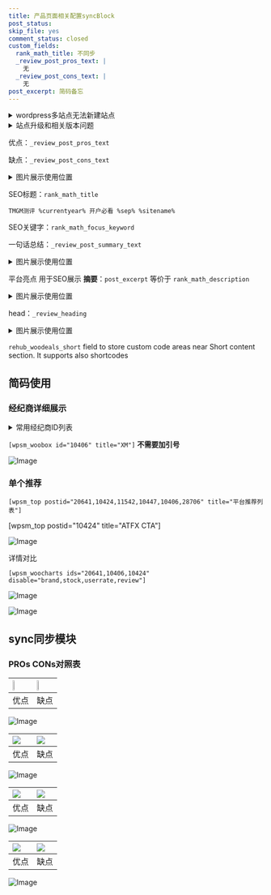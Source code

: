 ```yaml
---
title: 产品页面相关配置syncBlock
post_status: 
skip_file: yes
comment_status: closed
custom_fields:
  rank_math_title: 不同步
  _review_post_pros_text: |
    无
  _review_post_cons_text: |
    无
post_excerpt: 简码备忘
---
```

<details><summary>wordpress多站点无法新建站点</summary>

<li>和报错需要清理cookies一样的原因</li>
<li>wp-config.php里面<code>define( 'SUBDOMAIN_INSTALL', false );//子域名安装</code></li>
<li>新建子站点是用<code>define( 'SUBDOMAIN_INSTALL', true);//子域名安装</code> 完成以后，改成<code>false</code></li>
</details>

<details><summary>站点升级和相关版本问题</summary>

<p>wordpress：5.9.9
woocommerce：7.5.1
出现问题的地方：主题选项里面>><strong>Product layout >>compact style</strong></p>
<p>如何出现没有用过的字段 导致无法保存。先导出配置 然后进行修改，后面再次恢复即可。</p>
<p>出现部分字段无法显示时，需要返回默认布局后，对产品进行保存就好了。</p>
<p></p>
</details>

优点：`_review_post_pros_text`

缺点：`_review_post_cons_text`

<details><summary>图片展示使用位置</summary>

<img src="https://prod-files-secure.s3.us-west-2.amazonaws.com/39ed1227-6d7d-4570-be36-9ccd4a2c4241/f51d3d83-55d4-4bdf-9604-f37ec77ab556/Untitled.png?X-Amz-Algorithm=AWS4-HMAC-SHA256&X-Amz-Content-Sha256=UNSIGNED-PAYLOAD&X-Amz-Credential=ASIAZI2LB4662LCRQ6S3%2F20250227%2Fus-west-2%2Fs3%2Faws4_request&X-Amz-Date=20250227T165527Z&X-Amz-Expires=3600&X-Amz-Security-Token=IQoJb3JpZ2luX2VjEEAaCXVzLXdlc3QtMiJIMEYCIQDiiWkXNJ%2FrlyFZCPXeQxlFmhlhIu82kV4BYzFZLnbTXAIhAPKU%2BAjPtKaTPXzH%2BMaluxRo0MzyH7IuSbwPmqnLCB%2BjKv8DCHkQABoMNjM3NDIzMTgzODA1IgzvL5kLnlXTfA%2BOcdsq3ANpmcMDbmasa5ZauD0hsO7LXE%2BePauj0JhyNpJbo4sI4%2BZZfSTb%2FWrLKw2m%2Fp9jGmHVXwtPwThxMAvYDxJBS414alb4uww%2FxWg176ngY8B2AlmXPZYlY%2FZ%2BzGmWikqUfwXWYNMCf4IJUxGP0OJZybINn4sYxGx1SRkTi0NR9GC6aOU4MT8CEsIm9DbhkdtyI6X%2F9%2FVJBPHBhWGg14jOYwFWjHcys9LvkQKukh2bcG6L76VVu6w1TAgEfnrZM4F5K0wHyqstPSHj4fO56vCObYQGeoYQ7pKIxuXBY%2Fvsk60GVQG4K5ggPddskMQ%2BSJpV6jkrcCjfuY%2F2TDf6uHug2OEybb51XyU9%2F4RErgstVHbk4dhW2H%2BMq9sjV%2BT5YVFWbRzi86jRFiNK2bGDshIHD9x07oNS0b%2B6m6R7zVQsim8O1tjEK8gB2NEg3NrkA%2FZBDLAUG1sJ%2BWjJ1LmIe2H16e9exOiHMSsjDirEqzSe9iELijd%2FcIpzYPBLpWEv%2Begl3ORfvDu%2Bys85cgx7k5NacGDfvx%2Bg6aukXNRqbdphhbL2Fc%2Bsb7%2F6H3B7E2p5b8WeOW4SIBrw2tdNNECOzWrIvMGQTwcQ%2FrfsvqMzBzf5l%2BenBAD1HDiPKXCBNEMWczD8ioK%2BBjqkAUaKQmSN0ZsXJm2Bx8d0jCAleaelR3VWm%2Bx92si%2Fk7FdYp9Fh3fR%2FXLmiCCvu%2BlmkVhnkA6vI%2F6yjUZBbmP9WC9uYSSu0Oj37C3HtmcBIZ2UaxGvbC0lOurEUC%2BsbQUdZDUqnAju4O9VvBa8Jyz8NVmcFrMmfwMER4D%2FacEYmAg3XXCEwiN6RWykqmBN6SYCRZniLHpezKgMrXVXvGPWxCo9sR1E&X-Amz-Signature=5e6f2f8639398cc038dc6a8bbc68cf2270e1906c1667e26f8b024995ca65def2&X-Amz-SignedHeaders=host&x-id=GetObject" alt="Image">
</details>

SEO标题：`rank_math_title`

`TMGM测评 %currentyear% 开户必看 %sep% %sitename%`

SEO关键字：`rank_math_focus_keyword`

一句话总结：`_review_post_summary_text`

<details><summary>图片展示使用位置</summary>

<img src="https://prod-files-secure.s3.us-west-2.amazonaws.com/39ed1227-6d7d-4570-be36-9ccd4a2c4241/4b96a922-296c-4f4e-8630-d1c870cbce01/Untitled.png?X-Amz-Algorithm=AWS4-HMAC-SHA256&X-Amz-Content-Sha256=UNSIGNED-PAYLOAD&X-Amz-Credential=ASIAZI2LB466TMAJ7O5D%2F20250227%2Fus-west-2%2Fs3%2Faws4_request&X-Amz-Date=20250227T165528Z&X-Amz-Expires=3600&X-Amz-Security-Token=IQoJb3JpZ2luX2VjEEAaCXVzLXdlc3QtMiJGMEQCIFrU92ezCpKcKtuuBD4hUw%2FJm0zl8dNqxVmbh%2FVcQWnsAiAnnkOC4wXZoSMRh%2BXdkItTgKCTGiT9QZQw7DONTC0EVir%2FAwh5EAAaDDYzNzQyMzE4MzgwNSIMbdpj4sassmQnNcyMKtwDlrYCijsMRfH5AKSJvOeCAXng1kVMV09bJTwTgEVhyuyuQmn54jH0poVTiGqndIMcjpVGacFIOdgJD1Oh%2FaWEcG8oE3gP5WCwJT%2BTFfSNzL3Wz2Ql8OlYUm7OID4QdSvQKA38z0OEBRLS2i66EJBDOCcotFWYfoq6lZmwCL%2BVZ2hI4wMXZB37WKHapKpeF%2B4zlvK8nRFuL3dQBITtconTgDG4bglP%2FB6zdIKAoJq5cdMjzTpqkgrs%2BgIapZcLFQHHHxsF5JYpn7gyzoDJf0Gh1M5Z92j9iQ%2BmhUXOa5TTU1%2FaYP8AyCkiKJIYofiOzD8qUzbW2a4ZADFkVADQBO%2FK2mGV%2FGmF7%2B7%2FOyw%2B%2FkG2KJ9r4ErlHEr4Za9CCAIYwrb%2Fwf%2BUTBAHodzvh9Ey9MMF1dEDPnzsdS5cZzyffCgR0m6%2Bjezrldxdq8kwRJrKx2gwUkL1ov4Ct%2B1eultsLvg5QtQhlSqD%2BN9N01ORgF%2BBlj7XaQyOWVyZzqCbOk9drVS%2FFUnLcRIFocpKopNs2lUAIPkCHnQzAS3pTu480LDCVijhLWiyv8fA8W8WAyptsptWt%2BFxfhY7%2FMmoJRbhZZugxls8UwHMsG3QnCQQMeetQmtcFqx1EK%2FxuPqBTi4wrYuCvgY6pgHNOOWYQ7dZeD5ALdjpmuqBKQl%2B5uYTrXZ4MDQ88R8CONDvD%2BkZI7tkZmVwLNpGGXVqhEthiZ9lIR37NzW5PDbnMBaCn2jImt2fLL9hGWukzC3qjIvSsifDDIKIzPJ5ctOWJSM7trFwGkrKkHblVWdlqpUyTzwvilbzp%2Bkd1%2FDZ0NwEe9roJaU70nMDIvvw0PNqVpFmbys232oiyQtZbz0Je8LTyViZ&X-Amz-Signature=9b811529434e98b3dc2dc6e8de34e9388590f92655c1480f90d812de7545693c&X-Amz-SignedHeaders=host&x-id=GetObject" alt="Image">
</details>

平台亮点 用于SEO展示 **摘要**：`post_excerpt`  等价于 `rank_math_description`

<details><summary>图片展示使用位置</summary>

<img src="https://prod-files-secure.s3.us-west-2.amazonaws.com/39ed1227-6d7d-4570-be36-9ccd4a2c4241/1ee11f63-b60a-4dfe-a7a7-d58ff23b5d88/Untitled.png?X-Amz-Algorithm=AWS4-HMAC-SHA256&X-Amz-Content-Sha256=UNSIGNED-PAYLOAD&X-Amz-Credential=ASIAZI2LB466ZSANVXXA%2F20250227%2Fus-west-2%2Fs3%2Faws4_request&X-Amz-Date=20250227T165528Z&X-Amz-Expires=3600&X-Amz-Security-Token=IQoJb3JpZ2luX2VjEEAaCXVzLXdlc3QtMiJGMEQCIEUFgz2hwHJrHbTz%2BLPereeT%2FFKnTGQ06%2BvAYVns%2FMuYAiBj1xu6IIY4tRE9jyMEe8TcP9F5siNLIVTfajNDWkn7ryr%2FAwh5EAAaDDYzNzQyMzE4MzgwNSIMRsW%2B%2Fl%2FkZRlQhMwWKtwDvZy0KUZo2rAR3dbScZQzXeJm4zCX5ctU1wKcpDvanvlXN77NJLXfWyr7wxh97s9WXgMYXyS4jgh0UNOwtPsjxbrSuULNwJymVCwCDS6s13W41OQwXTKPMy6tkEGnF%2FJpiLnrVtjgY53IgVZLbDEI3RTt2lEgOaLR%2FCL9pOsjqTXPJLfiOM40GTguqLbbXbdtl5%2FzYj%2F4jjLLfkwGZfjpH%2BEFPaTA4YFAd4y6MiIBWIY5Sdy83bt1o%2Ft5gLfKUNDZ6XayzvzuI%2BHVx3OxUn%2BH%2Bz4Y%2Bwe%2FK%2FAyq%2FSghLeLhKizHw6Ik9dj1pzKvIVFFc5et%2FVnw1%2FawEjoDn8dlBEj%2BmWCrRmJTMLLsc3Vkqg9bLtzZ0bJRbILtA1zBwgl3C1siVRJkKnhKQDVuzU6cVjAHJI8iYLTienzNlSAqWSJdd7QT%2FMG65fb0jIH8cl9dvmypMw%2FBykV1BZdUttt%2B%2Bp3uFdJRK7oVQm198F2awFjXhmhZYTW1yNjBm9i6yk4HGZ6a28jsGYNp0rrCwOTlrwkaxlgIMsFQ%2F3IL9NqimqjokeV47I22CmjanSyyimUhNUUAW%2FLUGwIe8lKrlwO2EmQ9QcRAIrBOIp7aW1b5AOFNzPnBiGk%2BvlWi8zftQowhouCvgY6pgFfLYB36v5B%2BobjoGzpRZS3XP6e1%2Bmgl78bdKIIGqjLJWruf%2FUAlNqT374vBhoC6QYFA4NvfDDXnt1Vmi0bRBI9AyFePYBj7xsATDjqRFfqInp8miS7rkRGC3kBSDv0DiXSgboJM0JRdJXGapROx%2BsNDt%2FzXJyuy%2BXbGenkVHJAZEIGwqiX4COCfBUjZp6zc3zzlIe0%2FQSIMcU4qNLyNiD2NKnGPkru&X-Amz-Signature=6eb222f47c8c08e9899ad6788731eb912674d4f57399048e013eb6d90ff1dde2&X-Amz-SignedHeaders=host&x-id=GetObject" alt="Image">
<img src="https://prod-files-secure.s3.us-west-2.amazonaws.com/39ed1227-6d7d-4570-be36-9ccd4a2c4241/ad4118b5-78d8-4fbe-801e-3b29b5d99c01/Untitled.png?X-Amz-Algorithm=AWS4-HMAC-SHA256&X-Amz-Content-Sha256=UNSIGNED-PAYLOAD&X-Amz-Credential=ASIAZI2LB466ZSANVXXA%2F20250227%2Fus-west-2%2Fs3%2Faws4_request&X-Amz-Date=20250227T165528Z&X-Amz-Expires=3600&X-Amz-Security-Token=IQoJb3JpZ2luX2VjEEAaCXVzLXdlc3QtMiJGMEQCIEUFgz2hwHJrHbTz%2BLPereeT%2FFKnTGQ06%2BvAYVns%2FMuYAiBj1xu6IIY4tRE9jyMEe8TcP9F5siNLIVTfajNDWkn7ryr%2FAwh5EAAaDDYzNzQyMzE4MzgwNSIMRsW%2B%2Fl%2FkZRlQhMwWKtwDvZy0KUZo2rAR3dbScZQzXeJm4zCX5ctU1wKcpDvanvlXN77NJLXfWyr7wxh97s9WXgMYXyS4jgh0UNOwtPsjxbrSuULNwJymVCwCDS6s13W41OQwXTKPMy6tkEGnF%2FJpiLnrVtjgY53IgVZLbDEI3RTt2lEgOaLR%2FCL9pOsjqTXPJLfiOM40GTguqLbbXbdtl5%2FzYj%2F4jjLLfkwGZfjpH%2BEFPaTA4YFAd4y6MiIBWIY5Sdy83bt1o%2Ft5gLfKUNDZ6XayzvzuI%2BHVx3OxUn%2BH%2Bz4Y%2Bwe%2FK%2FAyq%2FSghLeLhKizHw6Ik9dj1pzKvIVFFc5et%2FVnw1%2FawEjoDn8dlBEj%2BmWCrRmJTMLLsc3Vkqg9bLtzZ0bJRbILtA1zBwgl3C1siVRJkKnhKQDVuzU6cVjAHJI8iYLTienzNlSAqWSJdd7QT%2FMG65fb0jIH8cl9dvmypMw%2FBykV1BZdUttt%2B%2Bp3uFdJRK7oVQm198F2awFjXhmhZYTW1yNjBm9i6yk4HGZ6a28jsGYNp0rrCwOTlrwkaxlgIMsFQ%2F3IL9NqimqjokeV47I22CmjanSyyimUhNUUAW%2FLUGwIe8lKrlwO2EmQ9QcRAIrBOIp7aW1b5AOFNzPnBiGk%2BvlWi8zftQowhouCvgY6pgFfLYB36v5B%2BobjoGzpRZS3XP6e1%2Bmgl78bdKIIGqjLJWruf%2FUAlNqT374vBhoC6QYFA4NvfDDXnt1Vmi0bRBI9AyFePYBj7xsATDjqRFfqInp8miS7rkRGC3kBSDv0DiXSgboJM0JRdJXGapROx%2BsNDt%2FzXJyuy%2BXbGenkVHJAZEIGwqiX4COCfBUjZp6zc3zzlIe0%2FQSIMcU4qNLyNiD2NKnGPkru&X-Amz-Signature=41ce8398fb1e5da685150b5cea6e99bd910f35e018b66d4acf1c20a2d3fc476d&X-Amz-SignedHeaders=host&x-id=GetObject" alt="Image">
<img src="https://prod-files-secure.s3.us-west-2.amazonaws.com/39ed1227-6d7d-4570-be36-9ccd4a2c4241/a38cf7c9-a79c-4b64-9e94-13589fe0758b/Untitled.png?X-Amz-Algorithm=AWS4-HMAC-SHA256&X-Amz-Content-Sha256=UNSIGNED-PAYLOAD&X-Amz-Credential=ASIAZI2LB466ZSANVXXA%2F20250227%2Fus-west-2%2Fs3%2Faws4_request&X-Amz-Date=20250227T165528Z&X-Amz-Expires=3600&X-Amz-Security-Token=IQoJb3JpZ2luX2VjEEAaCXVzLXdlc3QtMiJGMEQCIEUFgz2hwHJrHbTz%2BLPereeT%2FFKnTGQ06%2BvAYVns%2FMuYAiBj1xu6IIY4tRE9jyMEe8TcP9F5siNLIVTfajNDWkn7ryr%2FAwh5EAAaDDYzNzQyMzE4MzgwNSIMRsW%2B%2Fl%2FkZRlQhMwWKtwDvZy0KUZo2rAR3dbScZQzXeJm4zCX5ctU1wKcpDvanvlXN77NJLXfWyr7wxh97s9WXgMYXyS4jgh0UNOwtPsjxbrSuULNwJymVCwCDS6s13W41OQwXTKPMy6tkEGnF%2FJpiLnrVtjgY53IgVZLbDEI3RTt2lEgOaLR%2FCL9pOsjqTXPJLfiOM40GTguqLbbXbdtl5%2FzYj%2F4jjLLfkwGZfjpH%2BEFPaTA4YFAd4y6MiIBWIY5Sdy83bt1o%2Ft5gLfKUNDZ6XayzvzuI%2BHVx3OxUn%2BH%2Bz4Y%2Bwe%2FK%2FAyq%2FSghLeLhKizHw6Ik9dj1pzKvIVFFc5et%2FVnw1%2FawEjoDn8dlBEj%2BmWCrRmJTMLLsc3Vkqg9bLtzZ0bJRbILtA1zBwgl3C1siVRJkKnhKQDVuzU6cVjAHJI8iYLTienzNlSAqWSJdd7QT%2FMG65fb0jIH8cl9dvmypMw%2FBykV1BZdUttt%2B%2Bp3uFdJRK7oVQm198F2awFjXhmhZYTW1yNjBm9i6yk4HGZ6a28jsGYNp0rrCwOTlrwkaxlgIMsFQ%2F3IL9NqimqjokeV47I22CmjanSyyimUhNUUAW%2FLUGwIe8lKrlwO2EmQ9QcRAIrBOIp7aW1b5AOFNzPnBiGk%2BvlWi8zftQowhouCvgY6pgFfLYB36v5B%2BobjoGzpRZS3XP6e1%2Bmgl78bdKIIGqjLJWruf%2FUAlNqT374vBhoC6QYFA4NvfDDXnt1Vmi0bRBI9AyFePYBj7xsATDjqRFfqInp8miS7rkRGC3kBSDv0DiXSgboJM0JRdJXGapROx%2BsNDt%2FzXJyuy%2BXbGenkVHJAZEIGwqiX4COCfBUjZp6zc3zzlIe0%2FQSIMcU4qNLyNiD2NKnGPkru&X-Amz-Signature=45ecfe3a7ac77d919077ce61121ed1445769840acd735cb0d39a08a72ab85198&X-Amz-SignedHeaders=host&x-id=GetObject" alt="Image">
<img src="https://prod-files-secure.s3.us-west-2.amazonaws.com/39ed1227-6d7d-4570-be36-9ccd4a2c4241/7da6fc1e-d2ac-42ae-8c75-cb5749aa18f6/Untitled.png?X-Amz-Algorithm=AWS4-HMAC-SHA256&X-Amz-Content-Sha256=UNSIGNED-PAYLOAD&X-Amz-Credential=ASIAZI2LB466ZSANVXXA%2F20250227%2Fus-west-2%2Fs3%2Faws4_request&X-Amz-Date=20250227T165528Z&X-Amz-Expires=3600&X-Amz-Security-Token=IQoJb3JpZ2luX2VjEEAaCXVzLXdlc3QtMiJGMEQCIEUFgz2hwHJrHbTz%2BLPereeT%2FFKnTGQ06%2BvAYVns%2FMuYAiBj1xu6IIY4tRE9jyMEe8TcP9F5siNLIVTfajNDWkn7ryr%2FAwh5EAAaDDYzNzQyMzE4MzgwNSIMRsW%2B%2Fl%2FkZRlQhMwWKtwDvZy0KUZo2rAR3dbScZQzXeJm4zCX5ctU1wKcpDvanvlXN77NJLXfWyr7wxh97s9WXgMYXyS4jgh0UNOwtPsjxbrSuULNwJymVCwCDS6s13W41OQwXTKPMy6tkEGnF%2FJpiLnrVtjgY53IgVZLbDEI3RTt2lEgOaLR%2FCL9pOsjqTXPJLfiOM40GTguqLbbXbdtl5%2FzYj%2F4jjLLfkwGZfjpH%2BEFPaTA4YFAd4y6MiIBWIY5Sdy83bt1o%2Ft5gLfKUNDZ6XayzvzuI%2BHVx3OxUn%2BH%2Bz4Y%2Bwe%2FK%2FAyq%2FSghLeLhKizHw6Ik9dj1pzKvIVFFc5et%2FVnw1%2FawEjoDn8dlBEj%2BmWCrRmJTMLLsc3Vkqg9bLtzZ0bJRbILtA1zBwgl3C1siVRJkKnhKQDVuzU6cVjAHJI8iYLTienzNlSAqWSJdd7QT%2FMG65fb0jIH8cl9dvmypMw%2FBykV1BZdUttt%2B%2Bp3uFdJRK7oVQm198F2awFjXhmhZYTW1yNjBm9i6yk4HGZ6a28jsGYNp0rrCwOTlrwkaxlgIMsFQ%2F3IL9NqimqjokeV47I22CmjanSyyimUhNUUAW%2FLUGwIe8lKrlwO2EmQ9QcRAIrBOIp7aW1b5AOFNzPnBiGk%2BvlWi8zftQowhouCvgY6pgFfLYB36v5B%2BobjoGzpRZS3XP6e1%2Bmgl78bdKIIGqjLJWruf%2FUAlNqT374vBhoC6QYFA4NvfDDXnt1Vmi0bRBI9AyFePYBj7xsATDjqRFfqInp8miS7rkRGC3kBSDv0DiXSgboJM0JRdJXGapROx%2BsNDt%2FzXJyuy%2BXbGenkVHJAZEIGwqiX4COCfBUjZp6zc3zzlIe0%2FQSIMcU4qNLyNiD2NKnGPkru&X-Amz-Signature=c2dfcd37ec58ae8a41c66b9434eaa13e7c3d0338607172589e2e2fa0433e6e3a&X-Amz-SignedHeaders=host&x-id=GetObject" alt="Image">
<img src="https://prod-files-secure.s3.us-west-2.amazonaws.com/39ed1227-6d7d-4570-be36-9ccd4a2c4241/7e97f40a-eaee-47f5-b2f9-475f96808fa7/Untitled.png?X-Amz-Algorithm=AWS4-HMAC-SHA256&X-Amz-Content-Sha256=UNSIGNED-PAYLOAD&X-Amz-Credential=ASIAZI2LB466ZSANVXXA%2F20250227%2Fus-west-2%2Fs3%2Faws4_request&X-Amz-Date=20250227T165528Z&X-Amz-Expires=3600&X-Amz-Security-Token=IQoJb3JpZ2luX2VjEEAaCXVzLXdlc3QtMiJGMEQCIEUFgz2hwHJrHbTz%2BLPereeT%2FFKnTGQ06%2BvAYVns%2FMuYAiBj1xu6IIY4tRE9jyMEe8TcP9F5siNLIVTfajNDWkn7ryr%2FAwh5EAAaDDYzNzQyMzE4MzgwNSIMRsW%2B%2Fl%2FkZRlQhMwWKtwDvZy0KUZo2rAR3dbScZQzXeJm4zCX5ctU1wKcpDvanvlXN77NJLXfWyr7wxh97s9WXgMYXyS4jgh0UNOwtPsjxbrSuULNwJymVCwCDS6s13W41OQwXTKPMy6tkEGnF%2FJpiLnrVtjgY53IgVZLbDEI3RTt2lEgOaLR%2FCL9pOsjqTXPJLfiOM40GTguqLbbXbdtl5%2FzYj%2F4jjLLfkwGZfjpH%2BEFPaTA4YFAd4y6MiIBWIY5Sdy83bt1o%2Ft5gLfKUNDZ6XayzvzuI%2BHVx3OxUn%2BH%2Bz4Y%2Bwe%2FK%2FAyq%2FSghLeLhKizHw6Ik9dj1pzKvIVFFc5et%2FVnw1%2FawEjoDn8dlBEj%2BmWCrRmJTMLLsc3Vkqg9bLtzZ0bJRbILtA1zBwgl3C1siVRJkKnhKQDVuzU6cVjAHJI8iYLTienzNlSAqWSJdd7QT%2FMG65fb0jIH8cl9dvmypMw%2FBykV1BZdUttt%2B%2Bp3uFdJRK7oVQm198F2awFjXhmhZYTW1yNjBm9i6yk4HGZ6a28jsGYNp0rrCwOTlrwkaxlgIMsFQ%2F3IL9NqimqjokeV47I22CmjanSyyimUhNUUAW%2FLUGwIe8lKrlwO2EmQ9QcRAIrBOIp7aW1b5AOFNzPnBiGk%2BvlWi8zftQowhouCvgY6pgFfLYB36v5B%2BobjoGzpRZS3XP6e1%2Bmgl78bdKIIGqjLJWruf%2FUAlNqT374vBhoC6QYFA4NvfDDXnt1Vmi0bRBI9AyFePYBj7xsATDjqRFfqInp8miS7rkRGC3kBSDv0DiXSgboJM0JRdJXGapROx%2BsNDt%2FzXJyuy%2BXbGenkVHJAZEIGwqiX4COCfBUjZp6zc3zzlIe0%2FQSIMcU4qNLyNiD2NKnGPkru&X-Amz-Signature=a11a15cb90e21d2b75a089a0d722ec9b95bacc9291a06b551bff351dc843a4fb&X-Amz-SignedHeaders=host&x-id=GetObject" alt="Image">
</details>

head：`_review_heading`

<details><summary>图片展示使用位置</summary>

<img src="https://prod-files-secure.s3.us-west-2.amazonaws.com/39ed1227-6d7d-4570-be36-9ccd4a2c4241/3a4650ad-9887-415c-889a-edd51fa54f27/Untitled.png?X-Amz-Algorithm=AWS4-HMAC-SHA256&X-Amz-Content-Sha256=UNSIGNED-PAYLOAD&X-Amz-Credential=ASIAZI2LB466TB4JN2L4%2F20250227%2Fus-west-2%2Fs3%2Faws4_request&X-Amz-Date=20250227T165529Z&X-Amz-Expires=3600&X-Amz-Security-Token=IQoJb3JpZ2luX2VjEEAaCXVzLXdlc3QtMiJIMEYCIQChWoHqh7kh34ImwTRFm4SMFAzmY%2FM4i%2BfDqaSQ0Gh63AIhAPSwQdaRPU8eLVvGSSjO2xRQ73x%2B3S8%2FgUP4t%2BK%2FnMiYKv8DCHkQABoMNjM3NDIzMTgzODA1IgwY1pdW8S6%2Fadp01OUq3APEOw6%2BeBMTsqRqST2lxuFVmLsenc%2BHjmI1VANXX2dHY3KJaeUawZh1wKgRWq4hBNnD5%2Bkm7nA%2FQd2G3Tm2DufPD8eiuhskbcKYPppgMoGRfuUOQ8IxkP%2FSOqM3ZvZurARtxi88DSacyrfVANpplVdE%2B2SYQgP3eTZvJ9Cw3HqnXenTeeXcJxajj6ayQbW6lNyt2A1MRfIlxQzh9PlRUsRuE%2BY7jsdzmgl5a3nFhJZQbbuopqDxaWfpxnpKbAT124IDN%2Bmgv36ZiupBslgZj8ENnIphXIYcYAATdkeeErNUV31sSpb%2BC2VNtDcO1IMws67b4OycTXd5QCMN%2FjSlpicgqCN%2BV8lLKEq8cGMUSUi%2FQOlVvaSM9b4lOm64VDxoPwkipmCQeN0VCls5gcBsjq3nDHBN8RL4qk4WEB%2Fwt0gm06dopcDxJHApUQPEGRlOWnCS5F76PWpdvyDvOsbduGIZSHkidYHfmD8LA%2F%2B1C0RW5nqKt7H2paKkf41JOd87Tgl6U%2BHCdphqm3zSybMBsbzgLZ4P1b4jbYH6Ix3qwRNIxyMxg%2BZPfk%2FK26rMfFW%2B%2Fod9rXdRK2e5obAWsYaUYd1G10Qfbeqr2X5C073o1apNXJFaNghW7C%2BsOPW8bTCii4K%2BBjqkAcmpCVbZR6UZ1E%2FDFD64y6lP5%2F53hLQGDyfIEYSA9pfBcUt01eJTOUdCm9j4N8jrlgsdFvI2Qh7L9YICkfNXDY2nsfK6g7T1tiDL39qKLPG5ltRwMjdpuiF3BVPYVChzybUfVh41BTZmiftUoLU%2BQfBDG2AJyZRo1alHbDrPIhPSg4KkmSTW4WJ5fuZo6Od6iwmLKb769fD0%2BiTHwDOTEbS5jrPJ&X-Amz-Signature=ad21abe47492e1524912d198c6e050968cb7655dc3ae99bfe2c0d55ca31147e4&X-Amz-SignedHeaders=host&x-id=GetObject" alt="Image">
</details>

`rehub_woodeals_short`	field to store custom code areas near Short content section. It supports also shortcodes



## 简码使用

### 经纪商详细展示

<details><summary>常用经纪商ID列表</summary>

<pre><code class="php">嘉盛 ===> 20641  [wpsm_woobox id="20641" title="嘉盛"]
易信easymarkets ===> 11542  [wpsm_woobox id="11542" title="易信easymarkets"]
ATFX外汇 ===> 10424  [wpsm_woobox id="10424" title="ATFX"]
XM ===> 10406  [wpsm_woobox id="10406" title="XM"]
TMGM ===> 29622  [wpsm_woobox id="29622" title="TMGM"]
HYCM ===> 10447  [wpsm_woobox id="10447" title="HYCM"]
fpmarkets澳福外汇 ===> 20639  [wpsm_woobox id="20639" title="fpmarkets澳福外汇"]</code></pre>
</details>

`[wpsm_woobox id="10406" title="XM"]` **不需要加引号**

![Image](https://prod-files-secure.s3.us-west-2.amazonaws.com/39ed1227-6d7d-4570-be36-9ccd4a2c4241/4f898f9d-0fa7-4e43-acd3-ac6bc7be575a/Untitled.png?X-Amz-Algorithm=AWS4-HMAC-SHA256&X-Amz-Content-Sha256=UNSIGNED-PAYLOAD&X-Amz-Credential=ASIAZI2LB4667LRJTA32%2F20250227%2Fus-west-2%2Fs3%2Faws4_request&X-Amz-Date=20250227T165524Z&X-Amz-Expires=3600&X-Amz-Security-Token=IQoJb3JpZ2luX2VjEEAaCXVzLXdlc3QtMiJHMEUCIQD0ID6CBIHd696YoAb54j1EzccUTGynGenj4giDCcS3UgIgM5bR6FFnypDnMiYUIj6qy4tqLf7Y7GOLjSKKYKAKJaYq%2FwMIeRAAGgw2Mzc0MjMxODM4MDUiDIE%2BB5bsEKNkyJSHpCrcA2AuVrTEaTzG5CxWIye5o8SEi1cK83hWV5cKRbhd8YcEycQ4B2%2FcUaSxdJNTdm9iPmER4WWJ71%2Btf8HFn0099BbBi7wXTgVUVEIFWXnZPZFgyk1UbtpDmABh%2FXJts0IzjHW5CkrDH0PBpVho4YM0VOWMuqlKGQ2ebx%2BcRLpocXuI6kB9MmEbcmCyXK%2BOyqaFj64XLo6Hho9NoxqoTDnOEpaJ1x9AS4bmCtE5GHzvN%2Br2z%2BsuFGcwRt%2BIvcP3ycN0Ulp8L9I1ptmnj5nJl%2F8cANqL9BD0cZ0b3brvK8MlzEUQCEsHCrs%2BupawPNRCHsIGXf6pVmSZNy5PyoFHk9%2B2Rw1wlFpInMRND%2BWB6LzY2FrCjbazXO9rrKTKOGooGoQvmyswm3o2LyyhOInu3NGwftVI1A2Pqn96jQuZzUmKm7rsR2sag04tzAGMe4Kf6okqaI0uW%2BpK8dqPvYez0Vfysmx5jZHIPZuukfz8eY8vS5LQ1vL94VfdPkqFSSQR1mYPsOCekUCx9bJqxk1I0Kyh5NOXd9RLFAGGuFumqJjirpZChASVzw1hoqHkTdLYSxPUpGiTiBFnMAZyKT%2BBkbHvKPhKR3YWgFGQTa4CzWahJVjN9XRBf0GyXpRIBfY3MKiLgr4GOqUBSgq6Jb0DkAOBWfCf8zZTRmwZWB0kElYFD%2BCx%2BEluvir5vEKSGXMm7WuD%2By1GF9D4O5ZESL60aYvbKKBwrOvmZz8p%2FTKhOSKiRFR45Qi2jIo3ZXCJpI97crmIBjViLIcWOa6B0SUVsTztWknacne3L9YDBQcQjQxrUuBYiUS66Drr372nJI1Fawevvz7bYwxh9%2FZVf1jJ13CuloOXM5Oovr0C4XQS&X-Amz-Signature=0e3571e1a8fd05dd0762fe7edc0efd886cb299ec40675f8f8d51809d788a22e8&X-Amz-SignedHeaders=host&x-id=GetObject)

### 单个推荐
`[wpsm_top postid="20641,10424,11542,10447,10406,28706" title="平台推荐列表"]`

[wpsm_top postid="10424" title="ATFX CTA"]

![Image](https://prod-files-secure.s3.us-west-2.amazonaws.com/39ed1227-6d7d-4570-be36-9ccd4a2c4241/5ac620dc-51a8-48b6-b55d-91f47299193c/Untitled.png?X-Amz-Algorithm=AWS4-HMAC-SHA256&X-Amz-Content-Sha256=UNSIGNED-PAYLOAD&X-Amz-Credential=ASIAZI2LB4667LRJTA32%2F20250227%2Fus-west-2%2Fs3%2Faws4_request&X-Amz-Date=20250227T165524Z&X-Amz-Expires=3600&X-Amz-Security-Token=IQoJb3JpZ2luX2VjEEAaCXVzLXdlc3QtMiJHMEUCIQD0ID6CBIHd696YoAb54j1EzccUTGynGenj4giDCcS3UgIgM5bR6FFnypDnMiYUIj6qy4tqLf7Y7GOLjSKKYKAKJaYq%2FwMIeRAAGgw2Mzc0MjMxODM4MDUiDIE%2BB5bsEKNkyJSHpCrcA2AuVrTEaTzG5CxWIye5o8SEi1cK83hWV5cKRbhd8YcEycQ4B2%2FcUaSxdJNTdm9iPmER4WWJ71%2Btf8HFn0099BbBi7wXTgVUVEIFWXnZPZFgyk1UbtpDmABh%2FXJts0IzjHW5CkrDH0PBpVho4YM0VOWMuqlKGQ2ebx%2BcRLpocXuI6kB9MmEbcmCyXK%2BOyqaFj64XLo6Hho9NoxqoTDnOEpaJ1x9AS4bmCtE5GHzvN%2Br2z%2BsuFGcwRt%2BIvcP3ycN0Ulp8L9I1ptmnj5nJl%2F8cANqL9BD0cZ0b3brvK8MlzEUQCEsHCrs%2BupawPNRCHsIGXf6pVmSZNy5PyoFHk9%2B2Rw1wlFpInMRND%2BWB6LzY2FrCjbazXO9rrKTKOGooGoQvmyswm3o2LyyhOInu3NGwftVI1A2Pqn96jQuZzUmKm7rsR2sag04tzAGMe4Kf6okqaI0uW%2BpK8dqPvYez0Vfysmx5jZHIPZuukfz8eY8vS5LQ1vL94VfdPkqFSSQR1mYPsOCekUCx9bJqxk1I0Kyh5NOXd9RLFAGGuFumqJjirpZChASVzw1hoqHkTdLYSxPUpGiTiBFnMAZyKT%2BBkbHvKPhKR3YWgFGQTa4CzWahJVjN9XRBf0GyXpRIBfY3MKiLgr4GOqUBSgq6Jb0DkAOBWfCf8zZTRmwZWB0kElYFD%2BCx%2BEluvir5vEKSGXMm7WuD%2By1GF9D4O5ZESL60aYvbKKBwrOvmZz8p%2FTKhOSKiRFR45Qi2jIo3ZXCJpI97crmIBjViLIcWOa6B0SUVsTztWknacne3L9YDBQcQjQxrUuBYiUS66Drr372nJI1Fawevvz7bYwxh9%2FZVf1jJ13CuloOXM5Oovr0C4XQS&X-Amz-Signature=11f97073b927e6798b7edbaacb2d50acfa26adab32f1859d99e309b245eac6bc&X-Amz-SignedHeaders=host&x-id=GetObject)

详情对比

`[wpsm_woocharts ids="20641,10406,10424" disable="brand,stock,userrate,review"]`

![Image](https://prod-files-secure.s3.us-west-2.amazonaws.com/39ed1227-6d7d-4570-be36-9ccd4a2c4241/bf3ba45f-b9f3-4295-8aef-b4a495fd25f4/Untitled.png?X-Amz-Algorithm=AWS4-HMAC-SHA256&X-Amz-Content-Sha256=UNSIGNED-PAYLOAD&X-Amz-Credential=ASIAZI2LB4667LRJTA32%2F20250227%2Fus-west-2%2Fs3%2Faws4_request&X-Amz-Date=20250227T165524Z&X-Amz-Expires=3600&X-Amz-Security-Token=IQoJb3JpZ2luX2VjEEAaCXVzLXdlc3QtMiJHMEUCIQD0ID6CBIHd696YoAb54j1EzccUTGynGenj4giDCcS3UgIgM5bR6FFnypDnMiYUIj6qy4tqLf7Y7GOLjSKKYKAKJaYq%2FwMIeRAAGgw2Mzc0MjMxODM4MDUiDIE%2BB5bsEKNkyJSHpCrcA2AuVrTEaTzG5CxWIye5o8SEi1cK83hWV5cKRbhd8YcEycQ4B2%2FcUaSxdJNTdm9iPmER4WWJ71%2Btf8HFn0099BbBi7wXTgVUVEIFWXnZPZFgyk1UbtpDmABh%2FXJts0IzjHW5CkrDH0PBpVho4YM0VOWMuqlKGQ2ebx%2BcRLpocXuI6kB9MmEbcmCyXK%2BOyqaFj64XLo6Hho9NoxqoTDnOEpaJ1x9AS4bmCtE5GHzvN%2Br2z%2BsuFGcwRt%2BIvcP3ycN0Ulp8L9I1ptmnj5nJl%2F8cANqL9BD0cZ0b3brvK8MlzEUQCEsHCrs%2BupawPNRCHsIGXf6pVmSZNy5PyoFHk9%2B2Rw1wlFpInMRND%2BWB6LzY2FrCjbazXO9rrKTKOGooGoQvmyswm3o2LyyhOInu3NGwftVI1A2Pqn96jQuZzUmKm7rsR2sag04tzAGMe4Kf6okqaI0uW%2BpK8dqPvYez0Vfysmx5jZHIPZuukfz8eY8vS5LQ1vL94VfdPkqFSSQR1mYPsOCekUCx9bJqxk1I0Kyh5NOXd9RLFAGGuFumqJjirpZChASVzw1hoqHkTdLYSxPUpGiTiBFnMAZyKT%2BBkbHvKPhKR3YWgFGQTa4CzWahJVjN9XRBf0GyXpRIBfY3MKiLgr4GOqUBSgq6Jb0DkAOBWfCf8zZTRmwZWB0kElYFD%2BCx%2BEluvir5vEKSGXMm7WuD%2By1GF9D4O5ZESL60aYvbKKBwrOvmZz8p%2FTKhOSKiRFR45Qi2jIo3ZXCJpI97crmIBjViLIcWOa6B0SUVsTztWknacne3L9YDBQcQjQxrUuBYiUS66Drr372nJI1Fawevvz7bYwxh9%2FZVf1jJ13CuloOXM5Oovr0C4XQS&X-Amz-Signature=82899bd72b3630f33eb3944a6c571d0bf993069921196c55141d6dfa26968a1d&X-Amz-SignedHeaders=host&x-id=GetObject)

![Image](https://prod-files-secure.s3.us-west-2.amazonaws.com/39ed1227-6d7d-4570-be36-9ccd4a2c4241/30bc56ef-f383-4b48-9768-2ebc9e436ec0/Untitled.png?X-Amz-Algorithm=AWS4-HMAC-SHA256&X-Amz-Content-Sha256=UNSIGNED-PAYLOAD&X-Amz-Credential=ASIAZI2LB4667LRJTA32%2F20250227%2Fus-west-2%2Fs3%2Faws4_request&X-Amz-Date=20250227T165524Z&X-Amz-Expires=3600&X-Amz-Security-Token=IQoJb3JpZ2luX2VjEEAaCXVzLXdlc3QtMiJHMEUCIQD0ID6CBIHd696YoAb54j1EzccUTGynGenj4giDCcS3UgIgM5bR6FFnypDnMiYUIj6qy4tqLf7Y7GOLjSKKYKAKJaYq%2FwMIeRAAGgw2Mzc0MjMxODM4MDUiDIE%2BB5bsEKNkyJSHpCrcA2AuVrTEaTzG5CxWIye5o8SEi1cK83hWV5cKRbhd8YcEycQ4B2%2FcUaSxdJNTdm9iPmER4WWJ71%2Btf8HFn0099BbBi7wXTgVUVEIFWXnZPZFgyk1UbtpDmABh%2FXJts0IzjHW5CkrDH0PBpVho4YM0VOWMuqlKGQ2ebx%2BcRLpocXuI6kB9MmEbcmCyXK%2BOyqaFj64XLo6Hho9NoxqoTDnOEpaJ1x9AS4bmCtE5GHzvN%2Br2z%2BsuFGcwRt%2BIvcP3ycN0Ulp8L9I1ptmnj5nJl%2F8cANqL9BD0cZ0b3brvK8MlzEUQCEsHCrs%2BupawPNRCHsIGXf6pVmSZNy5PyoFHk9%2B2Rw1wlFpInMRND%2BWB6LzY2FrCjbazXO9rrKTKOGooGoQvmyswm3o2LyyhOInu3NGwftVI1A2Pqn96jQuZzUmKm7rsR2sag04tzAGMe4Kf6okqaI0uW%2BpK8dqPvYez0Vfysmx5jZHIPZuukfz8eY8vS5LQ1vL94VfdPkqFSSQR1mYPsOCekUCx9bJqxk1I0Kyh5NOXd9RLFAGGuFumqJjirpZChASVzw1hoqHkTdLYSxPUpGiTiBFnMAZyKT%2BBkbHvKPhKR3YWgFGQTa4CzWahJVjN9XRBf0GyXpRIBfY3MKiLgr4GOqUBSgq6Jb0DkAOBWfCf8zZTRmwZWB0kElYFD%2BCx%2BEluvir5vEKSGXMm7WuD%2By1GF9D4O5ZESL60aYvbKKBwrOvmZz8p%2FTKhOSKiRFR45Qi2jIo3ZXCJpI97crmIBjViLIcWOa6B0SUVsTztWknacne3L9YDBQcQjQxrUuBYiUS66Drr372nJI1Fawevvz7bYwxh9%2FZVf1jJ13CuloOXM5Oovr0C4XQS&X-Amz-Signature=440600d763eac252e9241dd017b4b3520a01a4ff508d59c9a396b4c7c2b42077&X-Amz-SignedHeaders=host&x-id=GetObject)

## sync同步模块

### PROs CONs对照表

| <img src="https://cdn.ifttt.fun/gh/jarlin8/OSS@main/icons/customize/pros.svg" height="auto" width="37.3%"> | <img src="https://cdn.ifttt.fun/gh/jarlin8/OSS@main/icons/customize/cons.svg" height="auto" width="28.8%"> |
| :--- | :--- |
| 优点 | 缺点 |

![Image](https://prod-files-secure.s3.us-west-2.amazonaws.com/39ed1227-6d7d-4570-be36-9ccd4a2c4241/8742b755-dfb5-4004-9a5f-d6e561664bd8/Untitled.png?X-Amz-Algorithm=AWS4-HMAC-SHA256&X-Amz-Content-Sha256=UNSIGNED-PAYLOAD&X-Amz-Credential=ASIAZI2LB4667LRJTA32%2F20250227%2Fus-west-2%2Fs3%2Faws4_request&X-Amz-Date=20250227T165524Z&X-Amz-Expires=3600&X-Amz-Security-Token=IQoJb3JpZ2luX2VjEEAaCXVzLXdlc3QtMiJHMEUCIQD0ID6CBIHd696YoAb54j1EzccUTGynGenj4giDCcS3UgIgM5bR6FFnypDnMiYUIj6qy4tqLf7Y7GOLjSKKYKAKJaYq%2FwMIeRAAGgw2Mzc0MjMxODM4MDUiDIE%2BB5bsEKNkyJSHpCrcA2AuVrTEaTzG5CxWIye5o8SEi1cK83hWV5cKRbhd8YcEycQ4B2%2FcUaSxdJNTdm9iPmER4WWJ71%2Btf8HFn0099BbBi7wXTgVUVEIFWXnZPZFgyk1UbtpDmABh%2FXJts0IzjHW5CkrDH0PBpVho4YM0VOWMuqlKGQ2ebx%2BcRLpocXuI6kB9MmEbcmCyXK%2BOyqaFj64XLo6Hho9NoxqoTDnOEpaJ1x9AS4bmCtE5GHzvN%2Br2z%2BsuFGcwRt%2BIvcP3ycN0Ulp8L9I1ptmnj5nJl%2F8cANqL9BD0cZ0b3brvK8MlzEUQCEsHCrs%2BupawPNRCHsIGXf6pVmSZNy5PyoFHk9%2B2Rw1wlFpInMRND%2BWB6LzY2FrCjbazXO9rrKTKOGooGoQvmyswm3o2LyyhOInu3NGwftVI1A2Pqn96jQuZzUmKm7rsR2sag04tzAGMe4Kf6okqaI0uW%2BpK8dqPvYez0Vfysmx5jZHIPZuukfz8eY8vS5LQ1vL94VfdPkqFSSQR1mYPsOCekUCx9bJqxk1I0Kyh5NOXd9RLFAGGuFumqJjirpZChASVzw1hoqHkTdLYSxPUpGiTiBFnMAZyKT%2BBkbHvKPhKR3YWgFGQTa4CzWahJVjN9XRBf0GyXpRIBfY3MKiLgr4GOqUBSgq6Jb0DkAOBWfCf8zZTRmwZWB0kElYFD%2BCx%2BEluvir5vEKSGXMm7WuD%2By1GF9D4O5ZESL60aYvbKKBwrOvmZz8p%2FTKhOSKiRFR45Qi2jIo3ZXCJpI97crmIBjViLIcWOa6B0SUVsTztWknacne3L9YDBQcQjQxrUuBYiUS66Drr372nJI1Fawevvz7bYwxh9%2FZVf1jJ13CuloOXM5Oovr0C4XQS&X-Amz-Signature=35f6b930c3c03c2a0a14554bb732d2fae40d66d495146c960c84b374d94d31c4&X-Amz-SignedHeaders=host&x-id=GetObject)

| <img src="https://cdn.ifttt.fun/gh/jarlin8/OSS@main/icons/customize/pros1.svg" height="auto"> | <img src="https://cdn.ifttt.fun/gh/jarlin8/OSS@main/icons/customize/cons1.svg" height="auto"> |
| :--- | :--- |
| 优点 | 缺点 |

![Image](https://prod-files-secure.s3.us-west-2.amazonaws.com/39ed1227-6d7d-4570-be36-9ccd4a2c4241/806358f8-c9c4-4e17-bb35-c6c76a5397a5/Untitled.png?X-Amz-Algorithm=AWS4-HMAC-SHA256&X-Amz-Content-Sha256=UNSIGNED-PAYLOAD&X-Amz-Credential=ASIAZI2LB4667LRJTA32%2F20250227%2Fus-west-2%2Fs3%2Faws4_request&X-Amz-Date=20250227T165524Z&X-Amz-Expires=3600&X-Amz-Security-Token=IQoJb3JpZ2luX2VjEEAaCXVzLXdlc3QtMiJHMEUCIQD0ID6CBIHd696YoAb54j1EzccUTGynGenj4giDCcS3UgIgM5bR6FFnypDnMiYUIj6qy4tqLf7Y7GOLjSKKYKAKJaYq%2FwMIeRAAGgw2Mzc0MjMxODM4MDUiDIE%2BB5bsEKNkyJSHpCrcA2AuVrTEaTzG5CxWIye5o8SEi1cK83hWV5cKRbhd8YcEycQ4B2%2FcUaSxdJNTdm9iPmER4WWJ71%2Btf8HFn0099BbBi7wXTgVUVEIFWXnZPZFgyk1UbtpDmABh%2FXJts0IzjHW5CkrDH0PBpVho4YM0VOWMuqlKGQ2ebx%2BcRLpocXuI6kB9MmEbcmCyXK%2BOyqaFj64XLo6Hho9NoxqoTDnOEpaJ1x9AS4bmCtE5GHzvN%2Br2z%2BsuFGcwRt%2BIvcP3ycN0Ulp8L9I1ptmnj5nJl%2F8cANqL9BD0cZ0b3brvK8MlzEUQCEsHCrs%2BupawPNRCHsIGXf6pVmSZNy5PyoFHk9%2B2Rw1wlFpInMRND%2BWB6LzY2FrCjbazXO9rrKTKOGooGoQvmyswm3o2LyyhOInu3NGwftVI1A2Pqn96jQuZzUmKm7rsR2sag04tzAGMe4Kf6okqaI0uW%2BpK8dqPvYez0Vfysmx5jZHIPZuukfz8eY8vS5LQ1vL94VfdPkqFSSQR1mYPsOCekUCx9bJqxk1I0Kyh5NOXd9RLFAGGuFumqJjirpZChASVzw1hoqHkTdLYSxPUpGiTiBFnMAZyKT%2BBkbHvKPhKR3YWgFGQTa4CzWahJVjN9XRBf0GyXpRIBfY3MKiLgr4GOqUBSgq6Jb0DkAOBWfCf8zZTRmwZWB0kElYFD%2BCx%2BEluvir5vEKSGXMm7WuD%2By1GF9D4O5ZESL60aYvbKKBwrOvmZz8p%2FTKhOSKiRFR45Qi2jIo3ZXCJpI97crmIBjViLIcWOa6B0SUVsTztWknacne3L9YDBQcQjQxrUuBYiUS66Drr372nJI1Fawevvz7bYwxh9%2FZVf1jJ13CuloOXM5Oovr0C4XQS&X-Amz-Signature=70c0a183acd5e5092345622918855b6e52bc81923840251c7868b96fe3c223fb&X-Amz-SignedHeaders=host&x-id=GetObject)

| <img src="https://cdn.ifttt.fun/gh/jarlin8/OSS@main/icons/customize/pros2.svg" height="auto"> | <img src="https://cdn.ifttt.fun/gh/jarlin8/OSS@main/icons/customize/cons2.svg" height="auto"> |
| :--- | :--- |
| 优点 | 缺点 |

![Image](https://prod-files-secure.s3.us-west-2.amazonaws.com/39ed1227-6d7d-4570-be36-9ccd4a2c4241/a9245ec9-70dd-4005-b534-0d54315fc5f3/Untitled.png?X-Amz-Algorithm=AWS4-HMAC-SHA256&X-Amz-Content-Sha256=UNSIGNED-PAYLOAD&X-Amz-Credential=ASIAZI2LB4667LRJTA32%2F20250227%2Fus-west-2%2Fs3%2Faws4_request&X-Amz-Date=20250227T165524Z&X-Amz-Expires=3600&X-Amz-Security-Token=IQoJb3JpZ2luX2VjEEAaCXVzLXdlc3QtMiJHMEUCIQD0ID6CBIHd696YoAb54j1EzccUTGynGenj4giDCcS3UgIgM5bR6FFnypDnMiYUIj6qy4tqLf7Y7GOLjSKKYKAKJaYq%2FwMIeRAAGgw2Mzc0MjMxODM4MDUiDIE%2BB5bsEKNkyJSHpCrcA2AuVrTEaTzG5CxWIye5o8SEi1cK83hWV5cKRbhd8YcEycQ4B2%2FcUaSxdJNTdm9iPmER4WWJ71%2Btf8HFn0099BbBi7wXTgVUVEIFWXnZPZFgyk1UbtpDmABh%2FXJts0IzjHW5CkrDH0PBpVho4YM0VOWMuqlKGQ2ebx%2BcRLpocXuI6kB9MmEbcmCyXK%2BOyqaFj64XLo6Hho9NoxqoTDnOEpaJ1x9AS4bmCtE5GHzvN%2Br2z%2BsuFGcwRt%2BIvcP3ycN0Ulp8L9I1ptmnj5nJl%2F8cANqL9BD0cZ0b3brvK8MlzEUQCEsHCrs%2BupawPNRCHsIGXf6pVmSZNy5PyoFHk9%2B2Rw1wlFpInMRND%2BWB6LzY2FrCjbazXO9rrKTKOGooGoQvmyswm3o2LyyhOInu3NGwftVI1A2Pqn96jQuZzUmKm7rsR2sag04tzAGMe4Kf6okqaI0uW%2BpK8dqPvYez0Vfysmx5jZHIPZuukfz8eY8vS5LQ1vL94VfdPkqFSSQR1mYPsOCekUCx9bJqxk1I0Kyh5NOXd9RLFAGGuFumqJjirpZChASVzw1hoqHkTdLYSxPUpGiTiBFnMAZyKT%2BBkbHvKPhKR3YWgFGQTa4CzWahJVjN9XRBf0GyXpRIBfY3MKiLgr4GOqUBSgq6Jb0DkAOBWfCf8zZTRmwZWB0kElYFD%2BCx%2BEluvir5vEKSGXMm7WuD%2By1GF9D4O5ZESL60aYvbKKBwrOvmZz8p%2FTKhOSKiRFR45Qi2jIo3ZXCJpI97crmIBjViLIcWOa6B0SUVsTztWknacne3L9YDBQcQjQxrUuBYiUS66Drr372nJI1Fawevvz7bYwxh9%2FZVf1jJ13CuloOXM5Oovr0C4XQS&X-Amz-Signature=63be4a92ebfc488669afa0bed9e3fefe13bef5ddc393d16114f81b34075826ec&X-Amz-SignedHeaders=host&x-id=GetObject)

| <img src="https://cdn.ifttt.fun/gh/jarlin8/OSS@main/icons/customize/pros3.svg" height="auto"> | <img src="https://cdn.ifttt.fun/gh/jarlin8/OSS@main/icons/customize/cons3.svg" height="auto"> |
| :--- | :--- |
| 优点 | 缺点 |

![Image](https://prod-files-secure.s3.us-west-2.amazonaws.com/39ed1227-6d7d-4570-be36-9ccd4a2c4241/e1e580a2-2e5c-4780-9ff4-19c318fc2284/Untitled.png?X-Amz-Algorithm=AWS4-HMAC-SHA256&X-Amz-Content-Sha256=UNSIGNED-PAYLOAD&X-Amz-Credential=ASIAZI2LB4667LRJTA32%2F20250227%2Fus-west-2%2Fs3%2Faws4_request&X-Amz-Date=20250227T165524Z&X-Amz-Expires=3600&X-Amz-Security-Token=IQoJb3JpZ2luX2VjEEAaCXVzLXdlc3QtMiJHMEUCIQD0ID6CBIHd696YoAb54j1EzccUTGynGenj4giDCcS3UgIgM5bR6FFnypDnMiYUIj6qy4tqLf7Y7GOLjSKKYKAKJaYq%2FwMIeRAAGgw2Mzc0MjMxODM4MDUiDIE%2BB5bsEKNkyJSHpCrcA2AuVrTEaTzG5CxWIye5o8SEi1cK83hWV5cKRbhd8YcEycQ4B2%2FcUaSxdJNTdm9iPmER4WWJ71%2Btf8HFn0099BbBi7wXTgVUVEIFWXnZPZFgyk1UbtpDmABh%2FXJts0IzjHW5CkrDH0PBpVho4YM0VOWMuqlKGQ2ebx%2BcRLpocXuI6kB9MmEbcmCyXK%2BOyqaFj64XLo6Hho9NoxqoTDnOEpaJ1x9AS4bmCtE5GHzvN%2Br2z%2BsuFGcwRt%2BIvcP3ycN0Ulp8L9I1ptmnj5nJl%2F8cANqL9BD0cZ0b3brvK8MlzEUQCEsHCrs%2BupawPNRCHsIGXf6pVmSZNy5PyoFHk9%2B2Rw1wlFpInMRND%2BWB6LzY2FrCjbazXO9rrKTKOGooGoQvmyswm3o2LyyhOInu3NGwftVI1A2Pqn96jQuZzUmKm7rsR2sag04tzAGMe4Kf6okqaI0uW%2BpK8dqPvYez0Vfysmx5jZHIPZuukfz8eY8vS5LQ1vL94VfdPkqFSSQR1mYPsOCekUCx9bJqxk1I0Kyh5NOXd9RLFAGGuFumqJjirpZChASVzw1hoqHkTdLYSxPUpGiTiBFnMAZyKT%2BBkbHvKPhKR3YWgFGQTa4CzWahJVjN9XRBf0GyXpRIBfY3MKiLgr4GOqUBSgq6Jb0DkAOBWfCf8zZTRmwZWB0kElYFD%2BCx%2BEluvir5vEKSGXMm7WuD%2By1GF9D4O5ZESL60aYvbKKBwrOvmZz8p%2FTKhOSKiRFR45Qi2jIo3ZXCJpI97crmIBjViLIcWOa6B0SUVsTztWknacne3L9YDBQcQjQxrUuBYiUS66Drr372nJI1Fawevvz7bYwxh9%2FZVf1jJ13CuloOXM5Oovr0C4XQS&X-Amz-Signature=fc92dd403c845d37089290665f4df89cfd53c7326652ed5704ef13b6e5bd4303&X-Amz-SignedHeaders=host&x-id=GetObject)